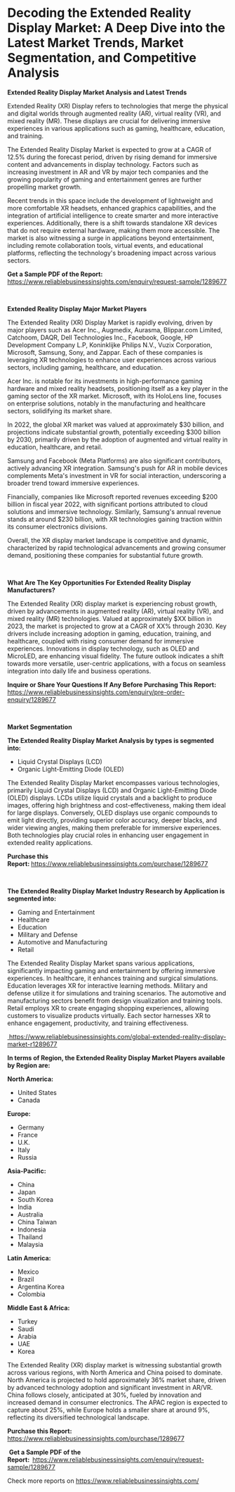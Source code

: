 <p><h1>Decoding the Extended Reality Display Market: A Deep Dive into the Latest Market Trends, Market Segmentation, and Competitive Analysis</h1></p><p><strong>Extended Reality Display Market Analysis and Latest Trends</strong></p>
<p><p>Extended Reality (XR) Display refers to technologies that merge the physical and digital worlds through augmented reality (AR), virtual reality (VR), and mixed reality (MR). These displays are crucial for delivering immersive experiences in various applications such as gaming, healthcare, education, and training. </p><p>The Extended Reality Display Market is expected to grow at a CAGR of 12.5% during the forecast period, driven by rising demand for immersive content and advancements in display technology. Factors such as increasing investment in AR and VR by major tech companies and the growing popularity of gaming and entertainment genres are further propelling market growth. </p><p>Recent trends in this space include the development of lightweight and more comfortable XR headsets, enhanced graphics capabilities, and the integration of artificial intelligence to create smarter and more interactive experiences. Additionally, there is a shift towards standalone XR devices that do not require external hardware, making them more accessible. The market is also witnessing a surge in applications beyond entertainment, including remote collaboration tools, virtual events, and educational platforms, reflecting the technology's broadening impact across various sectors.</p></p>
<p><strong>Get a Sample PDF of the Report:&nbsp;</strong> <a href="https://www.reliablebusinessinsights.com/enquiry/request-sample/1289677?utm_campaign=1138&utm_medium=2&utm_source=Github&utm_content=ia&utm_term=16012025&utm_id=extended-reality-display">https://www.reliablebusinessinsights.com/enquiry/request-sample/1289677</a></p>
<p>&nbsp;</p>
<p><strong>Extended Reality Display Major Market Players</strong></p>
<p><p>The Extended Reality (XR) Display Market is rapidly evolving, driven by major players such as Acer Inc., Augmedix, Aurasma, Blippar.com Limited, Catchoom, DAQR, Dell Technologies Inc., Facebook, Google, HP Development Company L.P, Koninklijke Philips N.V., Vuzix Corporation, Microsoft, Samsung, Sony, and Zappar. Each of these companies is leveraging XR technologies to enhance user experiences across various sectors, including gaming, healthcare, and education.</p><p>Acer Inc. is notable for its investments in high-performance gaming hardware and mixed reality headsets, positioning itself as a key player in the gaming sector of the XR market. Microsoft, with its HoloLens line, focuses on enterprise solutions, notably in the manufacturing and healthcare sectors, solidifying its market share.</p><p>In 2022, the global XR market was valued at approximately $30 billion, and projections indicate substantial growth, potentially exceeding $300 billion by 2030, primarily driven by the adoption of augmented and virtual reality in education, healthcare, and retail.</p><p>Samsung and Facebook (Meta Platforms) are also significant contributors, actively advancing XR integration. Samsung's push for AR in mobile devices complements Meta's investment in VR for social interaction, underscoring a broader trend toward immersive experiences. </p><p>Financially, companies like Microsoft reported revenues exceeding $200 billion in fiscal year 2022, with significant portions attributed to cloud solutions and immersive technology. Similarly, Samsung's annual revenue stands at around $230 billion, with XR technologies gaining traction within its consumer electronics divisions.</p><p>Overall, the XR display market landscape is competitive and dynamic, characterized by rapid technological advancements and growing consumer demand, positioning these companies for substantial future growth.</p></p>
<p>&nbsp;</p>
<p><strong>What Are The Key Opportunities For Extended Reality Display Manufacturers?</strong></p>
<p><p>The Extended Reality (XR) display market is experiencing robust growth, driven by advancements in augmented reality (AR), virtual reality (VR), and mixed reality (MR) technologies. Valued at approximately $XX billion in 2023, the market is projected to grow at a CAGR of XX% through 2030. Key drivers include increasing adoption in gaming, education, training, and healthcare, coupled with rising consumer demand for immersive experiences. Innovations in display technology, such as OLED and MicroLED, are enhancing visual fidelity. The future outlook indicates a shift towards more versatile, user-centric applications, with a focus on seamless integration into daily life and business operations.</p></p>
<p><strong>Inquire or Share Your Questions If Any Before Purchasing This Report:</strong> <a href="https://www.reliablebusinessinsights.com/enquiry/pre-order-enquiry/1289677?utm_campaign=1138&utm_medium=2&utm_source=Github&utm_content=ia&utm_term=16012025&utm_id=extended-reality-display">https://www.reliablebusinessinsights.com/enquiry/pre-order-enquiry/1289677</a></p>
<p>&nbsp;</p>
<p><strong>Market Segmentation</strong></p>
<p><strong>The Extended Reality Display Market Analysis by types is segmented into:</strong></p>
<p><ul><li>Liquid Crystal Displays (LCD)</li><li>Organic Light-Emitting Diode (OLED)</li></ul></p>
<p><p>The Extended Reality Display Market encompasses various technologies, primarily Liquid Crystal Displays (LCD) and Organic Light-Emitting Diode (OLED) displays. LCDs utilize liquid crystals and a backlight to produce images, offering high brightness and cost-effectiveness, making them ideal for large displays. Conversely, OLED displays use organic compounds to emit light directly, providing superior color accuracy, deeper blacks, and wider viewing angles, making them preferable for immersive experiences. Both technologies play crucial roles in enhancing user engagement in extended reality applications.</p></p>
<p><strong>Purchase this Report:&nbsp;</strong><a href="https://www.reliablebusinessinsights.com/purchase/1289677?utm_campaign=1138&utm_medium=2&utm_source=Github&utm_content=ia&utm_term=16012025&utm_id=extended-reality-display">https://www.reliablebusinessinsights.com/purchase/1289677</a></p>
<p>&nbsp;</p>
<p><strong>The Extended Reality Display Market Industry Research by Application is segmented into:</strong></p>
<p><ul><li>Gaming and Entertainment</li><li>Healthcare</li><li>Education</li><li>Military and Defense</li><li>Automotive and Manufacturing</li><li>Retail</li></ul></p>
<p><p>The Extended Reality Display Market spans various applications, significantly impacting gaming and entertainment by offering immersive experiences. In healthcare, it enhances training and surgical simulations. Education leverages XR for interactive learning methods. Military and defense utilize it for simulations and training scenarios. The automotive and manufacturing sectors benefit from design visualization and training tools. Retail employs XR to create engaging shopping experiences, allowing customers to visualize products virtually. Each sector harnesses XR to enhance engagement, productivity, and training effectiveness.</p></p>
<p><a href="https://www.reliablebusinessinsights.com/global-extended-reality-display-market-r1289677?utm_campaign=1138&utm_medium=2&utm_source=Github&utm_content=ia&utm_term=16012025&utm_id=extended-reality-display">&nbsp;https://www.reliablebusinessinsights.com/global-extended-reality-display-market-r1289677</a></p>
<p><strong>In terms of Region, the Extended Reality Display Market Players available by Region are:</strong></p>
<p>
    <p> <strong> North America: </strong>
        <ul>
            <li>United States</li>
            <li>Canada</li>
        </ul>
        </p> 
    <p> <strong> Europe: </strong>
        <ul>
            <li>Germany</li>
            <li>France</li>
            <li>U.K.</li>
            <li>Italy</li>
            <li>Russia</li>
        </ul>
        </p> 
    <p> <strong> Asia-Pacific: </strong>
        <ul>
            <li>China</li>
            <li>Japan</li>
            <li>South Korea</li>
            <li>India</li>
            <li>Australia</li>
            <li>China Taiwan</li>
            <li>Indonesia</li>
            <li>Thailand</li>
            <li>Malaysia</li>
        </ul>
        </p> 
    <p> <strong> Latin America: </strong>
        <ul>
            <li>Mexico</li>
            <li>Brazil</li>
            <li>Argentina Korea</li>
            <li>Colombia</li>
        </ul>
        </p> 
    <p> <strong> Middle East & Africa: </strong>
        <ul>
            <li>Turkey</li>
            <li>Saudi</li>
            <li>Arabia</li>
            <li>UAE</li>
            <li>Korea</li>
        </ul>
    </p>
    </p>
<p><p>The Extended Reality (XR) display market is witnessing substantial growth across various regions, with North America and China poised to dominate. North America is projected to hold approximately 36% market share, driven by advanced technology adoption and significant investment in AR/VR. China follows closely, anticipated at 30%, fueled by innovation and increased demand in consumer electronics. The APAC region is expected to capture about 25%, while Europe holds a smaller share at around 9%, reflecting its diversified technological landscape.</p></p>
<p><strong>Purchase this Report: </strong><a href="https://www.reliablebusinessinsights.com/purchase/1289677?utm_campaign=1138&utm_medium=2&utm_source=Github&utm_content=ia&utm_term=16012025&utm_id=extended-reality-display">https://www.reliablebusinessinsights.com/purchase/1289677</a></p>
<p>&nbsp;<strong>Get a Sample PDF of the Report:&nbsp;&nbsp;</strong><a href="https://www.reliablebusinessinsights.com/enquiry/request-sample/1289677?utm_campaign=1138&utm_medium=2&utm_source=Github&utm_content=ia&utm_term=16012025&utm_id=extended-reality-display">https://www.reliablebusinessinsights.com/enquiry/request-sample/1289677</a></p>
<p><strong></strong></p>
<p>Check more reports on <a href="https://www.reliablebusinessinsights.com/?utm_campaign=1138&utm_medium=2&utm_source=Github&utm_content=ia&utm_term=16012025&utm_id=extended-reality-display">https://www.reliablebusinessinsights.com/</a></p>